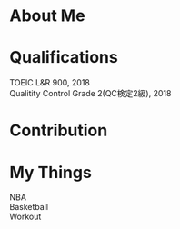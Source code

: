 # About Me




# Qualifications
TOEIC L&R 900, 2018
<br>
Qualitity Control Grade 2(QC検定2級), 2018 
<br>
<!--  
# EDUCATION
B.A in System, Maebashi Institute of Technology, Japan 2016
<br>
M.A in, Maebashi Institute of Technology, Japan, 2019 
<br>
Visiting Scholar in Biology, Santa Clara University, The United States of America, 2018
<br>
-->
<!-- 
Work Experience\
Manufacturing Engineer, Taiyo Yuden, 2018-2021\
Robotics Engneer, Honda R&D Co.,Ltd. , 2021-2022\
)-->
# Contribution

# My Things
NBA
<br>
Basketball
<br>
Workout
<br>
